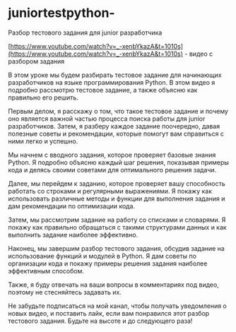 # juniortestpython-
Разбор тестового задания для junior разработчика

[https://www.youtube.com/watch?v=_-xenbYkazA&t=1010s](https://www.youtube.com/watch?v=_-xenbYkazA&t=1010s) - видео с разбором задания


В этом уроке мы будем разбирать тестовое задание для начинающих разработчиков на языке программирования Python. В этом видео я подробно рассмотрю тестовое задание, а также объясню как правильно его решить.

Первым делом, я расскажу о том, что такое тестовое задание и почему оно является важной частью процесса поиска работы для junior разработчиков. Затем, я разберу каждое задание поочередно, давая полезные советы и рекомендации, которые помогут вам справиться с ними легко и успешно.

Мы начнем с вводного задания, которое проверяет базовые знания Python. Я подробно объясню каждый шаг решения, показывая примеры кода и делясь своими советами для оптимального решения задачи.

Далее, мы перейдем к заданию, которое проверяет вашу способность работать со строками и регулярными выражениями. Я покажу как использовать различные методы и функции для выполнения задания и дам рекомендации по оптимизации кода.

Затем, мы рассмотрим задание на работу со списками и словарями. Я покажу как правильно обращаться с такими структурами данных и как выполнить задание наиболее эффективно.

Наконец, мы завершим разбор тестового задания, обсудив задание на использование функций и модулей в Python. Я дам советы по организации кода и покажу примеры решения задания наиболее эффективным способом.

Также, я буду отвечать на ваши вопросы в комментариях под видео, поэтому не стесняйтесь задавать их.

Не забудьте подписаться на мой канал, чтобы получать уведомления о новых видео, и поставить лайк, если вам понравился этот разбор тестового задания. Будьте на высоте и до следующего раза!
